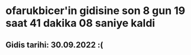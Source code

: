 # ofarukbicer'in gidisine son 8 gun 19 saat 41 dakika 08 saniye kaldi

## Gidis tarihi: 30.09.2022 :(